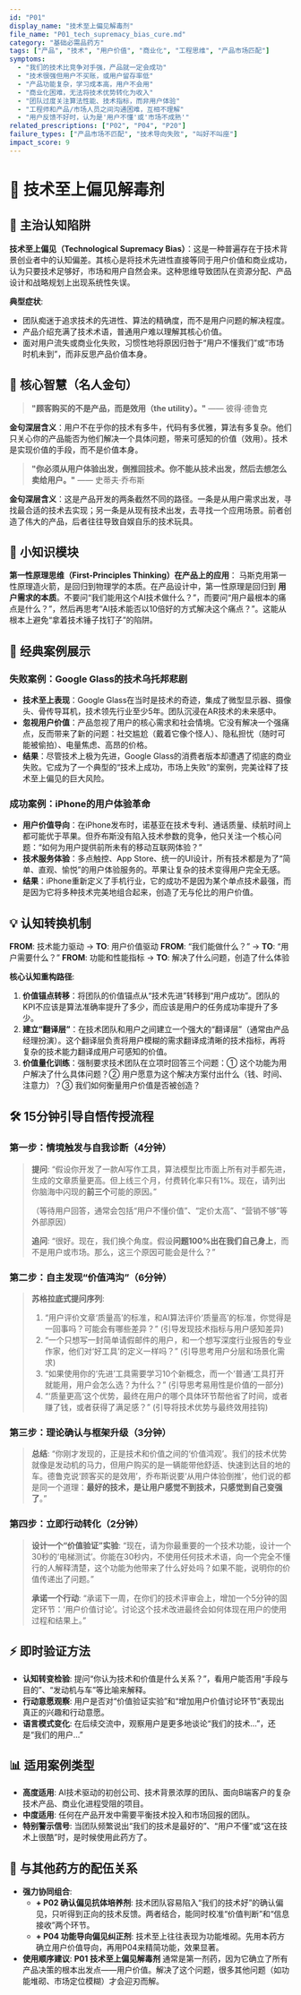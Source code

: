 ```yaml
---
id: "P01"
display_name: "技术至上偏见解毒剂"
file_name: "P01_tech_supremacy_bias_cure.md"
category: "基础必需品药方"
tags: ["产品", "技术", "用户价值", "商业化", "工程思维", "产品市场匹配"]
symptoms:
  - "我们的技术比竞争对手强，产品就一定会成功"
  - "技术很强但用户不买账，或用户留存率低"
  - "产品功能复杂，学习成本高，用户不会用"
  - "商业化困难，无法将技术优势转化为收入"
  - "团队过度关注算法性能、技术指标，而非用户体验"
  - "工程师和产品/市场人员之间沟通困难，互相不理解"
  - "用户反馈不好时，认为是'用户不懂'或'市场不成熟'"
related_prescriptions: ["P02", "P04", "P20"]
failure_types: ["产品市场不匹配", "技术导向失败", "叫好不叫座"]
impact_score: 9
---
```


# 💊 技术至上偏见解毒剂

## 🎯 主治认知陷阱
**技术至上偏见（Technological Supremacy Bias）**：这是一种普遍存在于技术背景创业者中的认知偏差。其核心是将技术先进性直接等同于用户价值和商业成功，认为只要技术足够好，市场和用户自然会来。这种思维导致团队在资源分配、产品设计和战略规划上出现系统性失误。

**典型症状**:
- 团队痴迷于追求技术的先进性、算法的精确度，而不是用户问题的解决程度。
- 产品介绍充满了技术术语，普通用户难以理解其核心价值。
- 面对用户流失或商业化失败，习惯性地将原因归咎于“用户不懂我们”或“市场时机未到”，而非反思产品价值本身。

## 💎 核心智慧（名人金句）
> **"顾客购买的不是产品，而是效用（the utility）。"** —— 彼得·德鲁克

**金句深层含义**：用户不在乎你的技术有多牛，代码有多优雅，算法有多复杂。他们只关心你的产品能否为他们解决一个具体问题，带来可感知的价值（效用）。技术是实现价值的手段，而不是价值本身。

> **"你必须从用户体验出发，倒推回技术。你不能从技术出发，然后去想怎么卖给用户。"** —— 史蒂夫·乔布斯

**金句深层含义**：这是产品开发的两条截然不同的路径。一条是从用户需求出发，寻找最合适的技术去实现；另一条是从现有技术出发，去寻找一个应用场景。前者创造了伟大的产品，后者往往导致自娱自乐的技术玩具。

## 🧠 小知识模块
**第一性原理思维（First-Principles Thinking）在产品上的应用**：
马斯克用第一性原理造火箭，是回归到物理学的本质。在产品设计中，第一性原理是回归到 **用户需求的本质**。不要问“我们能用这个AI技术做什么？”，而要问“用户最根本的痛点是什么？”，然后再思考“AI技术能否以10倍好的方式解决这个痛点？”。这能从根本上避免“拿着技术锤子找钉子”的陷阱。

## 📖 经典案例展示
### 失败案例：Google Glass的技术乌托邦悲剧
- **技术至上表现**：Google Glass在当时是技术的奇迹，集成了微型显示器、摄像头、骨传导耳机，技术领先行业至少5年。团队沉浸在AR技术的未来感中。
- **忽视用户价值**：产品忽视了用户的核心需求和社会情境。它没有解决一个强痛点，反而带来了新的问题：社交尴尬（戴着它像个怪人）、隐私担忧（随时可能被偷拍）、电量焦虑、高昂的价格。
- **结果**：尽管技术上极为先进，Google Glass的消费者版本却遭遇了彻底的商业失败。它成为了一个典型的“技术上成功，市场上失败”的案例，完美诠释了技术至上偏见的巨大风险。

### 成功案例：iPhone的用户体验革命
- **用户价值导向**：在iPhone发布时，诺基亚在技术专利、通话质量、续航时间上都可能优于苹果。但乔布斯没有陷入技术参数的竞争，他只关注一个核心问题：“如何为用户提供前所未有的移动互联网体验？”
- **技术服务体验**：多点触控、App Store、统一的UI设计，所有技术都是为了“简单、直观、愉悦”的用户体验服务的。苹果让复杂的技术变得用户完全无感。
- **结果**：iPhone重新定义了手机行业，它的成功不是因为某个单点技术最强，而是因为它将多种技术完美地组合起来，创造了无与伦比的用户价值。

## 💡 认知转换机制
**FROM**: 技术能力驱动 → **TO**: 用户价值驱动
**FROM**: “我们能做什么？” → **TO**: “用户需要什么？”
**FROM**: 功能和性能指标 → **TO**: 解决了什么问题，创造了什么体验

**核心认知重构路径**:
1.  **价值锚点转移**：将团队的价值锚点从“技术先进”转移到“用户成功”。团队的KPI不应该是算法准确率提升了多少，而应该是用户的任务成功率提升了多少。
2.  **建立“翻译层”**：在技术团队和用户之间建立一个强大的“翻译层”（通常由产品经理扮演）。这个翻译层负责将用户模糊的需求翻译成清晰的技术指标，再将复杂的技术能力翻译成用户可感知的价值。
3.  **价值量化训练**：强制要求技术团队在立项时回答三个问题：① 这个功能为用户解决了什么具体问题？② 用户愿意为这个解决方案付出什么（钱、时间、注意力）？③ 我们如何衡量用户价值是否被创造？

## 🛠️ 15分钟引导自悟传授流程
### 第一步：情境触发与自我诊断（4分钟）
> **提问**: “假设你开发了一款AI写作工具，算法模型比市面上所有对手都先进，生成的文章质量更高。但上线三个月，付费转化率只有1%。现在，请列出你脑海中闪现的**前三个**可能的原因。”
>
> （等待用户回答，通常会包括“用户不懂价值”、“定价太高”、“营销不够”等外部原因）
>
> **追问**: “很好。现在，我们换个角度。假设**问题100%出在我们自己身上**，而不是用户或市场。那么，这三个原因可能会是什么？”

### 第二步：自主发现“价值鸿沟”（6分钟）
> **苏格拉底式提问序列**:
> 1.  “用户评价文章‘质量高’的标准，和AI算法评价‘质量高’的标准，你觉得是一回事吗？可能会有哪些差异？” (引导发现技术指标与用户感知差异)
> 2.  “一个只想写一封简单请假邮件的用户，和一个想写深度行业报告的专业作家，他们对‘好工具’的定义一样吗？” (引导思考用户分层和场景化需求)
> 3.  “如果使用你的‘先进’工具需要学习10个新概念，而一个‘普通’工具打开就能用，用户会怎么选？为什么？” (引导思考易用性是价值的一部分)
> 4.  “‘质量更高’这个优势，最终在用户的哪个具体环节帮他省了时间，或者赚了钱，或者获得了满足感？” (引导将技术优势与最终效用挂钩)

### 第三步：理论确认与框架升级（3分钟）
> **总结**: “你刚才发现的，正是技术和价值之间的‘价值鸿观’。我们的技术优势就像是发动机的马力，但用户购买的是一辆能带他舒适、快速到达目的地的车。德鲁克说‘顾客买的是效用’，乔布斯说要‘从用户体验倒推’，他们说的都是同一个道理：**最好的技术，是让用户感觉不到技术，只感觉到自己变强了**。”

### 第四步：立即行动转化（2分钟）
> **设计一个“价值验证”实验**:
> “现在，请为你最重要的一个技术功能，设计一个30秒的‘电梯测试’。你能在30秒内，不使用任何技术术语，向一个完全不懂行的人解释清楚，这个功能为他带来了什么好处吗？如果不能，说明你的价值传递出了问题。”
>
> **承诺一个行动**:
> “承诺下一周，在你们的技术评审会上，增加一个5分钟的固定环节：‘用户价值讨论’。讨论这个技术改进最终会如何体现在用户的使用过程和结果上。”

## ⚡ 即时验证方法
- **认知转变检验**: 提问“你认为技术和价值是什么关系？”，看用户能否用“手段与目的”、“发动机与车”等比喻来解释。
- **行动意愿观察**: 用户是否对“价值验证实验”和“增加用户价值讨论环节”表现出真正的兴趣和行动意愿。
- **语言模式变化**: 在后续交流中，观察用户是更多地谈论“我们的技术...”，还是“我们的用户...”

## 📊 适用案例类型
- **高度适用**: AI技术驱动的初创公司、技术背景浓厚的团队、面向B端客户的复杂技术产品、商业化进程受阻的项目。
- **中度适用**: 任何在产品开发中需要平衡技术投入和市场回报的团队。
- **特别警示信号**: 当团队频繁说出“我们的技术是最好的”、“用户不懂”或“这在技术上很酷”时，是时候使用此药方了。

## 🔄 与其他药方的配伍关系
- **强力协同组合**:
    - **+ P02 确认偏见抗体培养剂**: 技术团队容易陷入“我们的技术好”的确认偏见，只听得到正向的技术反馈。两者结合，能同时校准“价值判断”和“信息接收”两个环节。
    - **+ P04 功能导向偏见纠正剂**: 技术至上往往表现为功能堆砌。先用本药方确立用户价值导向，再用P04来精简功能，效果显著。
- **使用顺序建议**: **P01 技术至上偏见解毒剂** 通常是第一剂药，因为它确立了所有产品决策的根本出发点——用户价值。解决了这个问题，很多其他问题（如功能堆砌、市场定位模糊）才会迎刃而解。